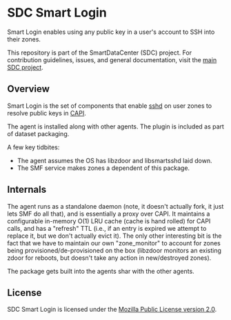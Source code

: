 <!--
    This Source Code Form is subject to the terms of the Mozilla Public
    License, v. 2.0. If a copy of the MPL was not distributed with this
    file, You can obtain one at http://mozilla.org/MPL/2.0/.
-->

<!--
    Copyright (c) 2014, Joyent, Inc.
-->

# SDC Smart Login

Smart Login enables using any public key in a user's account to SSH into 
their zones.

This repository is part of the SmartDataCenter (SDC) project. For
contribution guidelines, issues, and general documentation, visit the
[main SDC project](http://github.com/joyent/sdc).

## Overview

Smart Login is the set of components that enable [sshd](https://www.illumos.org/man/1M/sshd)
on user zones to resolve public keys in [CAPI](https://github.com/joyent/sdc-ufds).

The agent is installed along with other agents. The plugin is included
as part of dataset packaging.

A few key tidbites:

- The agent assumes the OS has libzdoor and libsmartsshd laid down.
- The SMF service makes zones a dependent of this package.

## Internals

The agent runs as a standalone daemon (note, it doesn't actually fork, it
just lets SMF do all that), and is essentially a proxy over CAPI. It maintains
a configurable in-memory O(1) LRU cache (cache is hand rolled) for CAPI calls,
and has a "refresh" TTL (i.e., if an entry is expired we attempt to replace it,
but we don't actually evict it). The only other interesting bit is the fact
that we have to maintain our own "zone_monitor" to account for zones being
provisioned/de-provisioned on the box (libzdoor monitors an existing zdoor
for reboots, but doesn't take any action in new/destroyed zones).

The package gets built into the agents shar with the other agents.

## License

SDC Smart Login is licensed under the
[Mozilla Public License version 2.0](http://mozilla.org/MPL/2.0/).
